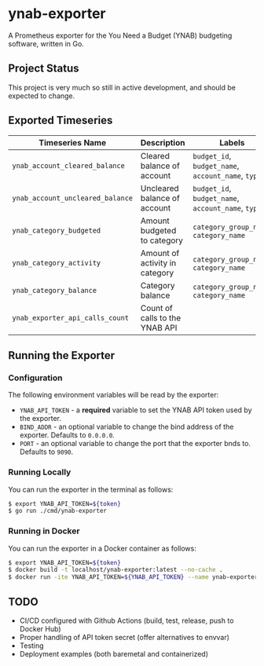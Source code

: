 # ynab-exporter

A Prometheus exporter for the You Need a Budget (YNAB) budgeting software, written in Go.

## Project Status

This project is very much so still in active development, and should be expected to change.

## Exported Timeseries

| Timeseries Name                  | Description                    | Labels                                             |
|----------------------------------|--------------------------------|----------------------------------------------------|
| `ynab_account_cleared_balance`   | Cleared balance of account     | `budget_id`, `budget_name`, `account_name`, `type` |
| `ynab_account_uncleared_balance` | Uncleared balance of account   | `budget_id`, `budget_name`, `account_name`, `type` |
| `ynab_category_budgeted`         | Amount budgeted to category    | `category_group_name`, `category_name`             |
| `ynab_category_activity`         | Amount of activity in category | `category_group_name`, `category_name`             |
| `ynab_category_balance`          | Category balance               | `category_group_name`, `category_name`             |
| `ynab_exporter_api_calls_count`  | Count of calls to the YNAB API |                                                    |

## Running the Exporter

### Configuration

The following environment variables will be read by the exporter:
* `YNAB_API_TOKEN` - a __required__ variable to set the YNAB API token used by the exporter.
* `BIND_ADDR` - an optional variable to change the bind address of the exporter. Defaults to `0.0.0.0`.
* `PORT` - an optional variable to change the port that the exporter bnds to. Defaults to `9090`.

### Running Locally

You can run the exporter in the terminal as follows:
```bash
$ export YNAB_API_TOKEN=${token}
$ go run ./cmd/ynab-exporter
```

### Running in Docker

You can run the exporter in a Docker container as follows:
```bash
$ export YNAB_API_TOKEN=${token}
$ docker build -t localhost/ynab-exporter:latest --no-cache .
$ docker run -ite YNAB_API_TOKEN=${YNAB_API_TOKEN} --name ynab-exporter --rm --publish 9090:9090/tcp localhost/ynab-exporter:latest
```

## TODO

* CI/CD configured with Github Actions (build, test, release, push to Docker Hub)
* Proper handling of API token secret (offer alternatives to envvar)
* Testing
* Deployment examples (both baremetal and containerized)
